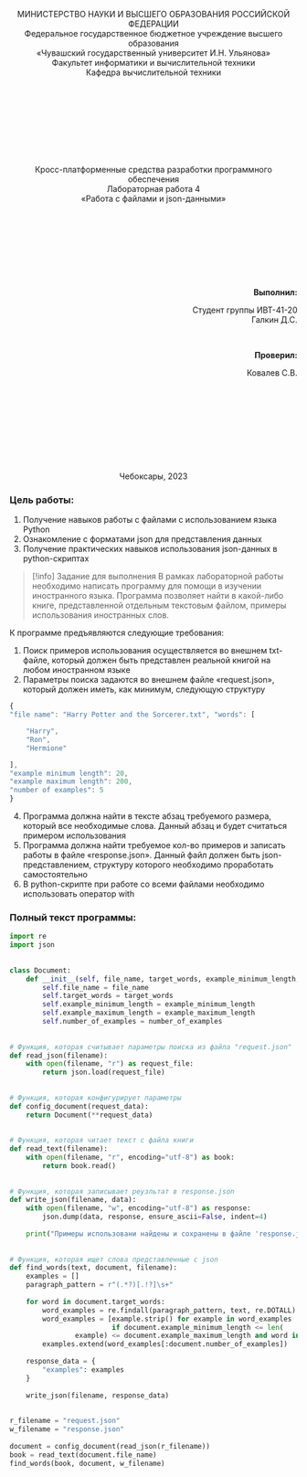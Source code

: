 <div>
<p align="center" style="font-size=14pt; font-weight: bolder;">МИНИСТЕРСТВО НАУКИ И ВЫСШЕГО ОБРАЗОВАНИЯ РОССИЙСКОЙ ФЕДЕРАЦИИ
<br>
Федеральное государственное бюджетное учреждение высшего образования
<br>
«Чувашский государственный университет И.Н. Ульянова»
<br>
Факультет информатики и вычислительной техники 
<br>
Кафедра вычислительной техники
<br> <br> <br> <br> <br> <br> <br><br> <br> <br>
Кросс-платформенные средства разработки программного обеспечения
<br>
Лабораторная работа 4
<br>
«Работа с файлами и json-данными»
</p>

<br> <br> <br> <br><br> <br><br>

<span>
<p align="right" style="font-size=14pt; font-weight: bolder;">Выполнил:</p>
<p align="right" style="font-size=14pt;">Студент группы ИВТ-41-20 <br>
Галкин Д.С.
</p>
</span> <br>

<span>
<p align="right" style="font-size=14pt; font-weight: bolder;">Проверил:</p>
<p align="right" style="font-size=14pt;">Ковалев С.B.</p>
</span>

<br> <br>
<br> <br>
<br> <br>
<br> <br>
<p align="center" style="font-size=10pt;">Чебоксары, 2023</p>
<div style="page-break-after:always;  visibility:hidden"></div>
</div>

### Цель работы:

1. Получение навыков работы с файлами с использованием языка Python
2. Ознакомление с форматами json для представления данных
3. Получение практических навыков использования json-данных в python-скриптах

> [!info] Задание для выполнения
> В рамках лабораторной работы необходимо написать программу для помощи в изучении иностранного языка. Программа позволяет найти в какой-либо книге, представленной отдельным текстовым файлом, примеры использования иностранных слов.

К программе предъявляются следующие требования:
1. Поиск примеров использования осуществляется во внешнем txt-файле, который должен быть представлен реальной книгой на любом иностранном языке
2. Параметры поиска задаются во внешнем файле «request.json», который должен иметь, как минимум, следующую структуру
```js
{
"file name": "Harry Potter and the Sorcerer.txt", "words": [

    "Harry",
    "Ron",
    "Hermione"

],  
"example minimum length": 20, 
"example maximum length": 200, 
"number of examples": 5
}
```
4. Программа должна найти в тексте абзац требуемого размера, который все необходимые слова. Данный абзац и будет считаться примером использования
5. Программа должна найти требуемое кол-во примеров и записать работы в файле «response.json». Данный файл должен быть json-представлением, структуру которого необходимо проработать самостоятельно
6. В python-скрипте при работе со всеми файлами необходимо использовать оператор with
<div style="page-break-after:always;  visibility:hidden"></div>

### Полный текст программы:

```python
import re  
import json  
  
  
class Document:  
    def __init__(self, file_name, target_words, example_minimum_length, example_maximum_length, number_of_examples):  
        self.file_name = file_name  
        self.target_words = target_words  
        self.example_minimum_length = example_minimum_length  
        self.example_maximum_length = example_maximum_length  
        self.number_of_examples = number_of_examples  
  
  
# Функция, которая считывает параметры поиска из файла "request.json"  
def read_json(filename):  
    with open(filename, "r") as request_file:  
        return json.load(request_file)  
  
  
# Функция, которая конфигурирует параметры  
def config_document(request_data):  
    return Document(**request_data)  
  
  
# Функция, которая читает текст с файла книги  
def read_text(filename):  
    with open(filename, "r", encoding="utf-8") as book:  
        return book.read()  
  
  
# Функция, которая записывает реузльтат в response.json  
def write_json(filename, data):  
    with open(filename, "w", encoding="utf-8") as response:  
        json.dump(data, response, ensure_ascii=False, indent=4)  
  
    print("Примеры использовани найдены и сохранены в файле 'response.json!")  
  
  
# Функция, которая ищет слова представленные с json  
def find_words(text, document, filename):  
    examples = []  
    paragraph_pattern = r"(.*?)[.!?]\s+"  
  
    for word in document.target_words:  
        word_examples = re.findall(paragraph_pattern, text, re.DOTALL)  
        word_examples = [example.strip() for example in word_examples  
                         if document.example_minimum_length <= len(  
                example) <= document.example_maximum_length and word in example]  
        examples.extend(word_examples[:document.number_of_examples])  
  
    response_data = {  
        "examples": examples  
    }  
  
    write_json(filename, response_data)  
  
  
r_filename = "request.json"  
w_filename = "response.json"  
  
document = config_document(read_json(r_filename))  
book = read_text(document.file_name)  
find_words(book, document, w_filename)
```